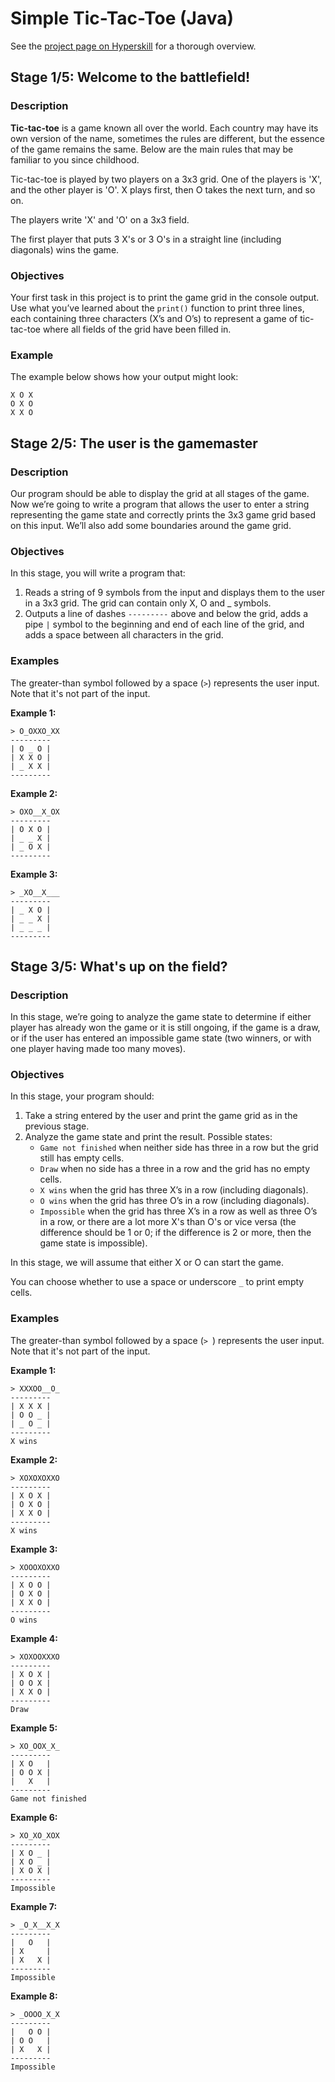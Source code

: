 # Simple Tic-Tac-Toe (Java)

See the [project page on Hyperskill](https://hyperskill.org/projects/48) for a thorough overview.


## Stage 1/5: Welcome to the battlefield!

### Description

**Tic-tac-toe** is a game known all over the world. Each country may have its own version of the name, sometimes the rules are different, but the essence of the game remains the same. Below are the main rules that may be familiar to you since childhood.

Tic-tac-toe is played by two players on a 3x3 grid. One of the players is 'X', and the other player is 'O'. X plays first, then O takes the next turn, and so on.

The players write 'X' and 'O' on a 3x3 field.

The first player that puts 3 X's or 3 O's in a straight line (including diagonals) wins the game.

### Objectives

Your first task in this project is to print the game grid in the console output. Use what you’ve learned about the `print()` function to print three lines, each containing three characters (X’s and O’s) to represent a game of tic-tac-toe where all fields of the grid have been filled in.

### Example

The example below shows how your output might look:
```text
X O X
O X O
X X O
```


## Stage 2/5: The user is the gamemaster

### Description

Our program should be able to display the grid at all stages of the game. Now we’re going to write a program that allows the user to enter a string representing the game state and correctly prints the 3x3 game grid based on this input. We’ll also add some boundaries around the game grid.

### Objectives

In this stage, you will write a program that:

1. Reads a string of 9 symbols from the input and displays them to the user in a 3x3 grid. The grid can contain only X, O and _ symbols.
2. Outputs a line of dashes `---------` above and below the grid, adds a pipe `|` symbol to the beginning and end of each line of the grid, and adds a space between all characters in the grid.

### Examples

The greater-than symbol followed by a space (`>`) represents the user input. Note that it's not part of the input.

**Example 1:**
```text
> O_OXXO_XX
---------
| O _ O |
| X X O |
| _ X X |
---------
```

**Example 2:**
```text
> OXO__X_OX
---------
| O X O |
| _ _ X |
| _ O X |
---------
```

**Example 3:**
```text
> _XO__X___
---------
| _ X O |
| _ _ X |
| _ _ _ |
---------
```


## Stage 3/5: What's up on the field?

### Description

In this stage, we’re going to analyze the game state to determine if either player has already won the game or it is still ongoing, if the game is a draw, or if the user has entered an impossible game state (two winners, or with one player having made too many moves).

### Objectives

In this stage, your program should:

1. Take a string entered by the user and print the game grid as in the previous stage.
2. Analyze the game state and print the result. Possible states:
    - `Game not finished` when neither side has three in a row but the grid still has empty cells.
    - `Draw` when no side has a three in a row and the grid has no empty cells.
    - `X wins` when the grid has three X’s in a row (including diagonals).
    - `O wins` when the grid has three O’s in a row (including diagonals).
    - `Impossible` when the grid has three X’s in a row as well as three O’s in a row, or there are a lot more X's than O's or vice versa (the difference should be 1 or 0; if the difference is 2 or more, then the game state is impossible). 

In this stage, we will assume that either X or O can start the game.

You can choose whether to use a space or underscore `_` to print empty cells.

### Examples

The greater-than symbol followed by a space (`> `) represents the user input. Note that it's not part of the input.

**Example 1:**
```text
> XXXOO__O_
---------
| X X X |
| O O _ |
| _ O _ |
---------
X wins
```

**Example 2:**
```text
> XOXOXOXXO
---------
| X O X |
| O X O |
| X X O |
---------
X wins
```

**Example 3:**
```text
> XOOOXOXXO
---------
| X O O |
| O X O |
| X X O |
---------
O wins
```

**Example 4:**
```text
> XOXOOXXXO
---------
| X O X |
| O O X |
| X X O |
---------
Draw
```

**Example 5:**
```text
> XO_OOX_X_
---------
| X O   |
| O O X |
|   X   |
---------
Game not finished
```

**Example 6:**
```text
> XO_XO_XOX
---------
| X O _ |
| X O _ |
| X O X |
---------
Impossible
```

**Example 7:**
```text
> _O_X__X_X
---------
|   O   |
| X     |
| X   X |
---------
Impossible
```

**Example 8:**
```text
> _OOOO_X_X
---------
|   O O |
| O O   |
| X   X |
---------
Impossible
```
